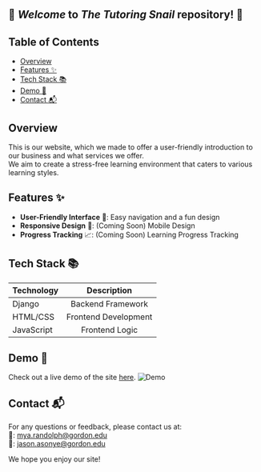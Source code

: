 ## 🐌 **_Welcome_** to *The Tutoring Snail* repository! 🍎
          
## Table of Contents

- [Overview](#overview)
- [Features ✨](#features-✨)
- [Tech Stack 📚](#techstack)
- [Demo 🎥](#demo)
- [Contact 📬](#contact)

## Overview

This is our website, which we made to offer a user-friendly introduction to our business and what services we offer.<br>
We aim to create a stress-free learning environment that caters to various learning styles.

## Features ✨

- **User-Friendly Interface** 🌟: Easy navigation and a fun design
- **Responsive Design** 📱: (Coming Soon) Mobile Design
- **Progress Tracking** 📈: (Coming Soon) Learning Progress Tracking

## Tech Stack 📚

| Technology    | Description           | 
| ------------- |:---------------------:|
| Django        | Backend Framework     |
| HTML/CSS      | Frontend Development  |  
| JavaScript    | Frontend Logic        |  


## Demo 🎥

Check out a live demo of the site [here](https://thetutoringsnail.vercel.app/).
![Demo](https://github.com/jtasonye/tutoring_snail/pages/static/pages/snail.png)

## Contact 📬

For any questions or feedback, please contact us at:
<br>📧: mya.randolph@gordon.edu
<br>📧: jason.asonye@gordon.edu

We hope you enjoy our site!
